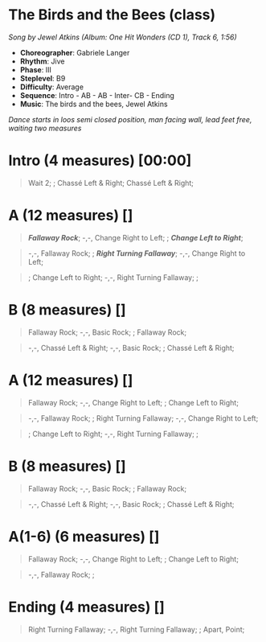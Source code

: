 # The Birds and the Bees (class)
*Song by Jewel Atkins (Album: One Hit Wonders (CD 1), Track 6, 1:56)*
 
* **Choreographer**: Gabriele Langer
* **Rhythm**: Jive
* **Phase**: III
* **Steplevel**: B9
* **Difficulty**: Average
* **Sequence**: Intro - AB - AB - Inter- CB - Ending
* **Music**: The birds and the bees, Jewel Atkins
 
*Dance starts in loos semi closed position, man facing wall, lead feet free, waiting two measures*
 
# Intro (4 measures) [00:00]

> Wait 2; ; Chassé Left & Right; Chassé Left & Right;

# A (12 measures) []

> ***Fallaway Rock***; -,-, Change Right to Left; ; ***Change Left to Right***;

> -,-, Fallaway Rock; ; ***Right Turning Fallaway***; -,-, Change Right to Left;

> ; Change Left to Right; -,-, Right Turning Fallaway; ;

# B (8 measures) []

> Fallaway Rock; -,-, Basic Rock; ; Fallaway Rock; 

> -,-, Chassé Left & Right; -,-, Basic Rock; ; Chassé Left & Right;

# A (12 measures) []

> Fallaway Rock; -,-, Change Right to Left; ; Change Left to Right;

> -,-, Fallaway Rock; ; Right Turning Fallaway; -,-, Change Right to Left;

> ; Change Left to Right; -,-, Right Turning Fallaway; ;

# B (8 measures) []

> Fallaway Rock; -,-, Basic Rock; ; Fallaway Rock; 

> -,-, Chassé Left & Right; -,-, Basic Rock; ; Chassé Left & Right;

# A(1-6) (6 measures) []

> Fallaway Rock; -,-, Change Right to Left; ; Change Left to Right;

> -,-, Fallaway Rock; ; 

# Ending (4 measures) []

> Right Turning Fallaway; -,-, Right Turning Fallaway; ; Apart, Point;